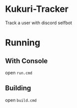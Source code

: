 # Kukuri-Tracker
Track a user with discord selfbot

# Running
## With Console
open `run.cmd`
## Building
open `build.cmd`

